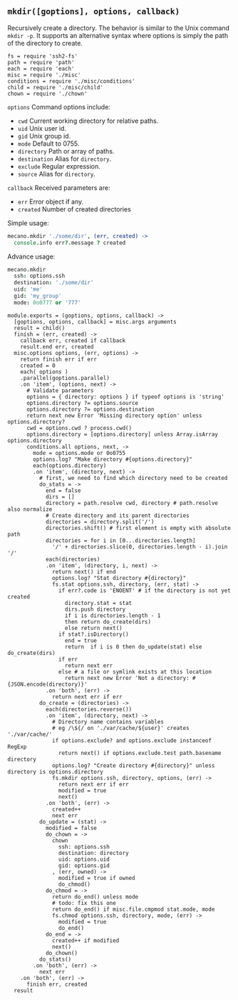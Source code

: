 
`mkdir([goptions], options, callback)`
--------------------------------------

Recursively create a directory. The behavior is similar to the Unix command `mkdir -p`.
It supports an alternative syntax where options is simply the path of the directory
to create.

    fs = require 'ssh2-fs'
    path = require 'path'
    each = require 'each'
    misc = require './misc'
    conditions = require './misc/conditions'
    child = require './misc/child'
    chown = require './chown'

`options`           Command options include:
*   `cwd`           Current working directory for relative paths.
*   `uid`           Unix user id.
*   `gid`           Unix group id.
*   `mode`          Default to 0755.
*   `directory`     Path or array of paths.
*   `destination`   Alias for `directory`.
*   `exclude`       Regular expression.
*   `source`        Alias for `directory`.

`callback`          Received parameters are:
*   `err`           Error object if any.
*   `created`       Number of created directories

Simple usage:
```coffee
mecano.mkdir './some/dir', (err, created) ->
  console.info err?.message ? created
```

Advance usage:
```coffee
mecano.mkdir
  ssh: options.ssh
  destination: './some/dir'
  uid: 'me'
  gid: 'my_group'
  mode: 0o0777 or '777'
```

    module.exports = (goptions, options, callback) ->
      [goptions, options, callback] = misc.args arguments
      result = child()
      finish = (err, created) ->
        callback err, created if callback
        result.end err, created
      misc.options options, (err, options) ->
        return finish err if err
        created = 0
        each( options )
        .parallel(goptions.parallel)
        .on 'item', (options, next) ->
          # Validate parameters
          options = { directory: options } if typeof options is 'string'
          options.directory ?= options.source
          options.directory ?= options.destination
          return next new Error 'Missing directory option' unless options.directory?
          cwd = options.cwd ? process.cwd()
          options.directory = [options.directory] unless Array.isArray options.directory
          conditions.all options, next, ->
            mode = options.mode or 0o0755
            options.log? "Make directory #{options.directory}"
            each(options.directory)
            .on 'item', (directory, next) ->
              # first, we need to find which directory need to be created
              do_stats = ->
                end = false
                dirs = []
                directory = path.resolve cwd, directory # path.resolve also normalize
                # Create directory and its parent directories
                directories = directory.split('/')
                directories.shift() # first element is empty with absolute path
                directories = for i in [0...directories.length]
                  '/' + directories.slice(0, directories.length - i).join '/'
                each(directories)
                .on 'item', (directory, i, next) ->
                  return next() if end
                  options.log? "Stat directory #{directory}"
                  fs.stat options.ssh, directory, (err, stat) ->
                    if err?.code is 'ENOENT' # if the directory is not yet created
                      directory.stat = stat
                      dirs.push directory
                      if i is directories.length - 1
                      then return do_create(dirs)
                      else return next()
                    if stat?.isDirectory()
                      end = true
                      return  if i is 0 then do_update(stat) else do_create(dirs)
                    if err
                      return next err
                    else # a file or symlink exists at this location
                      return next new Error 'Not a directory: #{JSON.encode(directory)}'
                .on 'both', (err) ->
                  return next err if err
              do_create = (directories) ->
                each(directories.reverse())
                .on 'item', (directory, next) ->
                  # Directory name contains variables
                  # eg /\${/ on './var/cache/${user}' creates './var/cache/'
                  if options.exclude? and options.exclude instanceof RegExp
                    return next() if options.exclude.test path.basename directory
                  options.log? "Create directory #{directory}" unless directory is options.directory
                  fs.mkdir options.ssh, directory, options, (err) ->
                    return next err if err
                    modified = true
                    next()
                .on 'both', (err) ->
                  created++
                  next err
              do_update = (stat) ->
                modified = false
                do_chown = ->
                  chown
                    ssh: options.ssh
                    destination: directory
                    uid: options.uid
                    gid: options.gid
                  , (err, owned) ->
                    modified = true if owned
                    do_chmod()
                do_chmod = ->
                  return do_end() unless mode
                  # todo: fix this one
                  return do_end() if misc.file.cmpmod stat.mode, mode
                  fs.chmod options.ssh, directory, mode, (err) ->
                    modified = true
                    do_end()
                do_end = ->
                  created++ if modified
                  next()
                do_chown()
              do_stats()
            .on 'both', (err) ->
              next err
        .on 'both', (err) ->
          finish err, created
      result